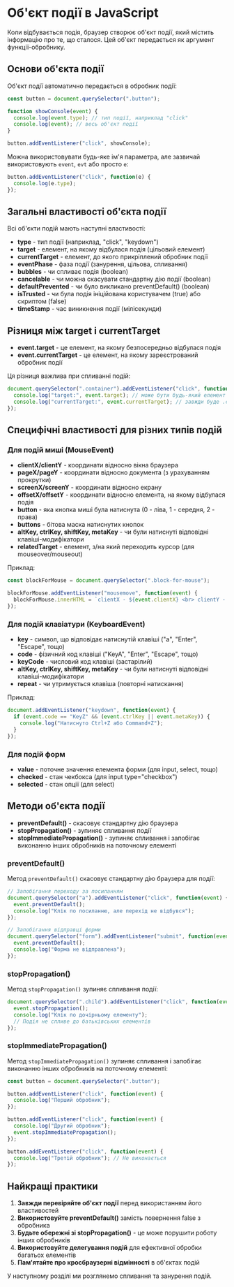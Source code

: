 # Об'єкт події в JavaScript

Коли відбувається подія, браузер створює об'єкт події, який містить інформацію про те, що сталося. Цей об'єкт передається як аргумент функції-обробнику.

## Основи об'єкта події

Об'єкт події автоматично передається в обробник події:

```javascript
const button = document.querySelector(".button");

function showConsole(event) {
  console.log(event.type); // тип події, наприклад "click"
  console.log(event); // весь об'єкт події
}

button.addEventListener("click", showConsole);
```

Можна використовувати будь-яке ім'я параметра, але зазвичай використовують `event`, `evt` або просто `e`:

```javascript
button.addEventListener("click", function(e) {
  console.log(e.type);
});
```

## Загальні властивості об'єкта події

Всі об'єкти подій мають наступні властивості:

- **type** - тип події (наприклад, "click", "keydown")
- **target** - елемент, на якому відбулася подія (цільовий елемент)
- **currentTarget** - елемент, до якого прикріплений обробник події
- **eventPhase** - фаза події (занурення, цільова, спливання)
- **bubbles** - чи спливає подія (boolean)
- **cancelable** - чи можна скасувати стандартну дію події (boolean)
- **defaultPrevented** - чи було викликано preventDefault() (boolean)
- **isTrusted** - чи була подія ініційована користувачем (true) або скриптом (false)
- **timeStamp** - час виникнення події (мілісекунди)

## Різниця між target і currentTarget

- **event.target** - це елемент, на якому безпосередньо відбулася подія
- **event.currentTarget** - це елемент, на якому зареєстрований обробник події

Ця різниця важлива при спливанні подій:

```javascript
document.querySelector(".container").addEventListener("click", function(event) {
  console.log("target:", event.target); // може бути будь-який елемент всередині контейнера
  console.log("currentTarget:", event.currentTarget); // завжди буде .container
});
```

## Специфічні властивості для різних типів подій

### Для подій миші (MouseEvent)

- **clientX/clientY** - координати відносно вікна браузера
- **pageX/pageY** - координати відносно документа (з урахуванням прокрутки)
- **screenX/screenY** - координати відносно екрану
- **offsetX/offsetY** - координати відносно елемента, на якому відбулася подія
- **button** - яка кнопка миші була натиснута (0 - ліва, 1 - середня, 2 - права)
- **buttons** - бітова маска натиснутих кнопок
- **altKey, ctrlKey, shiftKey, metaKey** - чи були натиснуті відповідні клавіші-модифікатори
- **relatedTarget** - елемент, з/на який переходить курсор (для mouseover/mouseout)

Приклад:

```javascript
const blockForMouse = document.querySelector(".block-for-mouse");

blockForMouse.addEventListener("mousemove", function(event) {
  blockForMouse.innerHTML = `clientX - ${event.clientX} <br> clientY - ${event.clientY}`;
});
```

### Для подій клавіатури (KeyboardEvent)

- **key** - символ, що відповідає натиснутій клавіші ("a", "Enter", "Escape", тощо)
- **code** - фізичний код клавіші ("KeyA", "Enter", "Escape", тощо)
- **keyCode** - числовий код клавіші (застарілий)
- **altKey, ctrlKey, shiftKey, metaKey** - чи були натиснуті відповідні клавіші-модифікатори
- **repeat** - чи утримується клавіша (повторні натискання)

Приклад:

```javascript
document.addEventListener("keydown", function(event) {
  if (event.code == "KeyZ" && (event.ctrlKey || event.metaKey)) {
    console.log("Натиснуто Ctrl+Z або Command+Z");
  }
});
```

### Для подій форм

- **value** - поточне значення елемента форми (для input, select, тощо)
- **checked** - стан чекбокса (для input type="checkbox")
- **selected** - стан опції (для select)

## Методи об'єкта події

- **preventDefault()** - скасовує стандартну дію браузера
- **stopPropagation()** - зупиняє спливання події
- **stopImmediatePropagation()** - зупиняє спливання і запобігає виконанню інших обробників на поточному елементі

### preventDefault()

Метод `preventDefault()` скасовує стандартну дію браузера для події:

```javascript
// Запобігання переходу за посиланням
document.querySelector("a").addEventListener("click", function(event) {
  event.preventDefault();
  console.log("Клік по посиланню, але перехід не відбувся");
});

// Запобігання відправці форми
document.querySelector("form").addEventListener("submit", function(event) {
  event.preventDefault();
  console.log("Форма не відправлена");
});
```

### stopPropagation()

Метод `stopPropagation()` зупиняє спливання події:

```javascript
document.querySelector(".child").addEventListener("click", function(event) {
  event.stopPropagation();
  console.log("Клік по дочірньому елементу");
  // Подія не спливе до батьківських елементів
});
```

### stopImmediatePropagation()

Метод `stopImmediatePropagation()` зупиняє спливання і запобігає виконанню інших обробників на поточному елементі:

```javascript
const button = document.querySelector(".button");

button.addEventListener("click", function(event) {
  console.log("Перший обробник");
});

button.addEventListener("click", function(event) {
  console.log("Другий обробник");
  event.stopImmediatePropagation();
});

button.addEventListener("click", function(event) {
  console.log("Третій обробник"); // Не виконається
});
```

## Найкращі практики

1. **Завжди перевіряйте об'єкт події** перед використанням його властивостей
2. **Використовуйте preventDefault()** замість повернення false з обробника
3. **Будьте обережні зі stopPropagation()** - це може порушити роботу інших обробників
4. **Використовуйте делегування подій** для ефективної обробки багатьох елементів
5. **Пам'ятайте про кросбраузерні відмінності** в об'єктах подій

У наступному розділі ми розглянемо спливання та занурення подій.

